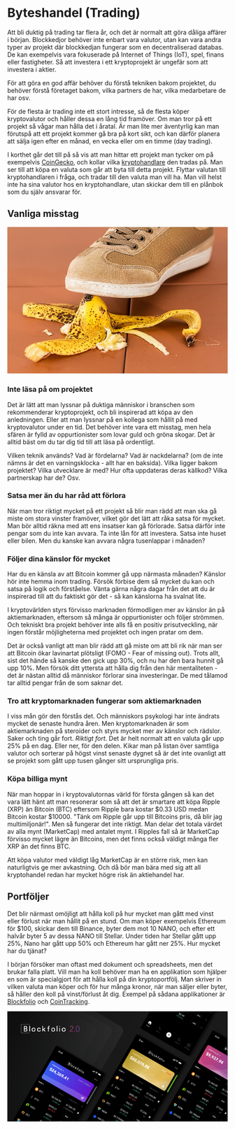 # Byteshandel (Trading)

Att bli duktig på trading tar flera år, och det är normalt att göra dåliga affärer i början. Blockkedjor behöver inte enbart vara valutor, utan kan vara andra typer av projekt där blockkedjan fungerar som en decentraliserad databas. De kan exempelvis vara fokuserade på Internet of Things (IoT), spel, finans eller fastigheter. Så att investera i ett kryptoprojekt är ungefär som att investera i aktier.

För att göra en god affär behöver du förstå tekniken bakom projektet, du behöver förstå företaget bakom, vilka partners de har, vilka medarbetare de har osv.

För de flesta är trading inte ett stort intresse, så de flesta köper kryptovalutor och håller dessa en lång tid framöver. Om man tror på ett projekt så vågar man hålla det i åratal. Är man lite mer äventyrlig kan man förutspå att ett projekt kommer gå bra på kort sikt, och kan därför planera att sälja igen efter en månad, en vecka eller om en timme (day trading).

I korthet går det till på så vis att man hittar ett projekt man tycker om på exempelvis [CoinGecko](https://www.coingecko.com/), och kollar vilka [kryptohandlare](kryptohandlare.md) den tradas på. Man ser till att köpa en valuta som går att byta till detta projekt. Flyttar valutan till kryptohandlaren i fråga, och tradar till den valuta man vill ha. Man vill helst inte ha sina valutor hos en kryptohandlare, utan skickar dem till en plånbok som du själv ansvarar för.

## Vanliga misstag

![Misstag](../img/mistake.jpg 'Misstag')

### Inte läsa på om projektet

Det är lätt att man lyssnar på duktiga människor i branschen som rekommenderar kryptoprojekt, och bli inspirerad att köpa av den anledningen. Eller att man lyssnar på en kollega som hållit på med kryptovalutor under en tid. Det behöver inte vara ett misstag, men hela sfären är fylld av oppurtionister som lovar guld och gröna skogar. Det är alltid bäst om du tar dig tid till att läsa på ordentligt.

Vilken teknik används? Vad är fördelarna? Vad är nackdelarna? (om de inte nämns är det en varningsklocka - allt har en baksida). Vilka ligger bakom projektet? Vilka utvecklare är med? Hur ofta uppdateras deras källkod? Vilka partnerskap har de? Osv.

### Satsa mer än du har råd att förlora

När man tror riktigt mycket på ett projekt så blir man rädd att man ska gå miste om stora vinster framöver, vilket gör det lätt att råka satsa för mycket. Man bör alltid räkna med att ens insatser kan gå förlorade. Satsa därför inte pengar som du inte kan avvara. Ta inte lån för att investera. Satsa inte huset eller bilen. Men du kanske kan avvara några tusenlappar i månaden?

### Följer dina känslor för mycket

Har du en känsla av att Bitcoin kommer gå upp närmasta månaden? Känslor hör inte hemma inom trading. Försök förbise dem så mycket du kan och satsa på logik och förståelse. Vänta gärna några dagar från det att du är inspirerad till att du faktiskt gör det - så kan känslorna ha svalnat lite.

I kryptovärlden styrs förvisso marknaden förmodligen mer av känslor än på aktiemarknaden, eftersom så många är oppurtionister och följer strömmen. Och tekniskt bra projekt behöver inte alls få en positiv prisutveckling, när ingen förstår möjligheterna med projektet och ingen pratar om dem.

Det är också vanligt att man blir rädd att gå miste om att bli rik när man ser att Bitcoin ökar lavinartat plötsligt (FOMO - Fear of missing out). Trots allt, sist det hände så kanske den gick upp 30%, och nu har den bara hunnit gå upp 10%. Men försök ditt yttersta att hålla dig från den här mentaliteten - det är nästan alltid då människor förlorar sina investeringar. De med tålamod tar alltid pengar från de som saknar det.

### Tro att kryptomarknaden fungerar som aktiemarknaden

I viss mån gör den förstås det. Och människors psykologi har inte ändrats mycket de senaste hundra åren. Men kryptomarknaden är som aktiemarknaden på steroider och styrs mycket mer av känslor och rädslor. Saker och ting går fort. _Riktigt fort_. Det är helt normalt att en valuta går upp 25% på en dag. Eller ner, för den delen. Kikar man på listan över samtliga valutor och sorterar på högst vinst senaste dygnet så är det inte ovanligt att se projekt som gått upp tusen gånger sitt ursprungliga pris.

### Köpa billiga mynt

När man hoppar in i kryptovalutornas värld för första gången så kan det vara lätt hänt att man resonerar som så att det är smartare att köpa Ripple (XRP) än Bitcoin (BTC) eftersom Ripple bara kostar $0.33 USD medan Bitcoin kostar $10000. "Tänk om Ripple går upp till Bitcoins pris, då blir jag multimiljonär!". Men så fungerar det inte riktigt. Man delar det totala värdet av alla mynt (MarketCap) med antalet mynt. I Ripples fall så är MarketCap förvisso mycket lägre än Bitcoins, men det finns också väldigt många fler XRP än det finns BTC.

Att köpa valutor med väldigt låg MarketCap är en större risk, men kan naturligtvis ge mer avkastning. Och då bör man bära med sig att all kryptohandel redan har mycket högre risk än aktiehandel har.

## Portföljer

Det blir närmast omöjligt att hålla koll på hur mycket man gått med vinst eller förlust när man hållit på en stund. Om man köper exempelvis Ethereum för \$100, skickar dem till Binance, byter dem mot 10 NANO, och efter ett halvår byter 5 av dessa NANO till Stellar. Under tiden har Stellar gått upp 25%, Nano har gått upp 50% och Ethereum har gått ner 25%. Hur mycket har du tjänat?

I början försöker man oftast med dokument och spreadsheets, men det brukar falla platt. Vill man ha koll behöver man ha en applikation som hjälper en som är specialgjort för att hålla koll på din kryptoportfölj. Man skriver in vilken valuta man köper och för hur många kronor, när man säljer eller byter, så håller den koll på vinst/förlust åt dig. Exempel på sådana applikationer är [Blockfolio](https://blockfolio.com/) och [CoinTracking](https://cointracking.info/).

![Blockfolio](../img/blockfolio.png 'Blockfolio')
